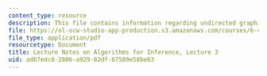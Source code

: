 ```yaml
---
content_type: resource
description: This file contains information regarding undirected graphical models.
file: https://ol-ocw-studio-app-production.s3.amazonaws.com/courses/6-438-algorithms-for-inference-fall-2014/ad67edc82806a92982df67589e58be63_MIT6_438F14_Lec3.pdf
file_type: application/pdf
resourcetype: Document
title: Lecture Notes on Algorithms for Inference, Lecture 3
uid: ad67edc8-2806-a929-82df-67589e58be63
---
```

